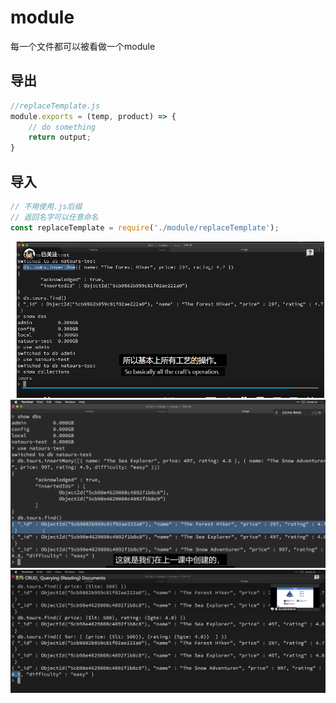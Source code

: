 # module

每一个文件都可以被看做一个module

## 导出

```js
//replaceTemplate.js
module.exports = (temp, product) => {
    // do something
    return output;
}
```

## 导入

```js
// 不用使用.js后缀
// 返回名字可以任意命名
const replaceTemplate = require('./module/replaceTemplate');
```

![image-20221118155456264](md_img/module/image-20221118155456264.png)![image-20221118155858651](md_img/module/image-20221118155858651.png)![image-20221118160855780](md_img/module/image-20221118160855780.png)